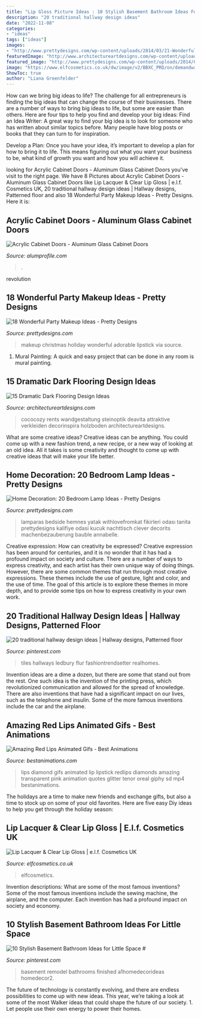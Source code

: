 ```yaml
---
title: "Lip Gloss Picture Ideas : 10 Stylish Basement Bathroom Ideas For Little Space #"
description: "20 traditional hallway design ideas"
date: "2022-11-08"
categories:
- "ideas"
tags: ["ideas"]
images:
- "http://www.prettydesigns.com/wp-content/uploads/2014/03/21-Wonderful-Party-Makeup-Ideas.jpg"
featuredImage: "http://www.architectureartdesigns.com/wp-content/uploads/2015/03/26.jpg"
featured_image: "http://www.prettydesigns.com/wp-content/uploads/2014/03/21-Wonderful-Party-Makeup-Ideas.jpg"
image: "https://www.elfcosmetics.co.uk/dw/image/v2/BBXC_PRD/on/demandware.static/-/Sites-elf-master/default/dw83c597cb/2019/LIPlacquer_072019_OM_JULIA_157_IGF.jpg?sfrm=jpg"
ShowToc: true
author: "Liana Greenfelder"
---
```



How can we bring big ideas to life?
The challenge for all entrepreneurs is finding the big ideas that can change the course of their businesses. There are a number of ways to bring big ideas to life, but some are easier than others. Here are four tips to help you find and develop your big ideas:
Find an Idea Writer: A great way to find your big idea is to look for someone who has written about similar topics before. Many people have blog posts or books that they can turn to for inspiration.

Develop a Plan: Once you have your idea, it’s important to develop a plan for how to bring it to life. This means figuring out what you want your business to be, what kind of growth you want and how you will achieve it.

	

		
looking for Acrylic Cabinet Doors - Aluminum Glass Cabinet Doors you've visit to the right page. We have 8 Pictures about Acrylic Cabinet Doors - Aluminum Glass Cabinet Doors like Lip Lacquer &amp; Clear Lip Gloss | e.l.f. Cosmetics UK, 20 traditional hallway design ideas | Hallway designs, Patterned floor and also 18 Wonderful Party Makeup Ideas - Pretty Designs. Here it is:
		
    
## Acrylic Cabinet Doors - Aluminum Glass Cabinet Doors

<img loading=lazy src="https://alumprofile.com/wp-content/uploads/2019/01/O02-D058_555526_0-002.jpg" onerror="this.onerror=null;this.src='https://tse3.mm.bing.net/th?id=OIP.RR0d150fc-DE4efCs9mB3wHaFj&amp;pid=15.1';" alt="Acrylic Cabinet Doors - Aluminum Glass Cabinet Doors">

_Source: alumprofile.com_

>. 

	

revolution

    
## 18 Wonderful Party Makeup Ideas - Pretty Designs

<img loading=lazy src="http://www.prettydesigns.com/wp-content/uploads/2014/03/21-Wonderful-Party-Makeup-Ideas.jpg" onerror="this.onerror=null;this.src='https://tse2.mm.bing.net/th?id=OIP.jFccPtvMVVwoSN41V582VAHaLH&amp;pid=15.1';" alt="18 Wonderful Party Makeup Ideas - Pretty Designs">

_Source: prettydesigns.com_

>makeup christmas holiday wonderful adorable lipstick via source. 

	

1. Mural Painting: A quick and easy project that can be done in any room is mural painting.

    
## 15 Dramatic Dark Flooring Design Ideas

<img loading=lazy src="http://www.architectureartdesigns.com/wp-content/uploads/2015/03/26.jpg" onerror="this.onerror=null;this.src='https://tse2.mm.bing.net/th?id=OIP.GDXKbpNvBrJywOJYTqmVaQHaFj&amp;pid=15.1';" alt="15 Dramatic Dark Flooring Design Ideas">

_Source: architectureartdesigns.com_

>cococozy rents wandgestaltung steinoptik deavita attraktive verkleiden decorinspira holzboden architectureartdesigns. 

	

What are some creative ideas?
Creative ideas can be anything. You could come up with a new fashion trend, a new recipe, or a new way of looking at an old idea. All it takes is some creativity and thought to come up with creative ideas that will make your life better.

    
## Home Decoration: 20 Bedroom Lamp Ideas - Pretty Designs

<img loading=lazy src="https://www.prettydesigns.com/wp-content/uploads/2014/09/White-Bedroom-Lamps.jpg" onerror="this.onerror=null;this.src='https://tse3.mm.bing.net/th?id=OIP.v4uSgs3Ih6tBpZAogsMTywHaLG&amp;pid=15.1';" alt="Home Decoration: 20 Bedroom Lamp Ideas - Pretty Designs">

_Source: prettydesigns.com_

>lamparas bedside hemnes yatak withlovefromkat fikirleri odası tanita prettydesigns kalifiye odasi kucuk nachttisch clever decorits machenbezauberung bauble annabelle. 

	

Creative expression: How can creativity be expressed?
Creative expression has been around for centuries, and it is no wonder that it has had a profound impact on society and culture. There are a number of ways to express creativity, and each artist has their own unique way of doing things. However, there are some common themes that run through most creative expressions. These themes include the use of gesture, light and color, and the use of time. The goal of this article is to explore these themes in more depth, and to provide some tips on how to express creativity in your own work.

    
## 20 Traditional Hallway Design Ideas | Hallway Designs, Patterned Floor

<img loading=lazy src="https://i.pinimg.com/736x/82/ff/ca/82ffcac17c76814a116b17ad2719c438.jpg" onerror="this.onerror=null;this.src='https://tse2.mm.bing.net/th?id=OIP.QJrm5Ivb3JZkI1bzffAUVQHaKC&amp;pid=15.1';" alt="20 traditional hallway design ideas | Hallway designs, Patterned floor">

_Source: pinterest.com_

>tiles hallways ledbury flur fashiontrendsetter realhomes. 

	

Invention ideas are a dime a dozen, but there are some that stand out from the rest. One such idea is the invention of the printing press, which revolutionized communication and allowed for the spread of knowledge. There are also inventions that have had a significant impact on our lives, such as the telephone and insulin. Some of the more famous inventions include the car and the airplane.

    
## Amazing Red Lips Animated Gifs - Best Animations

<img loading=lazy src="https://bestanimations.com/Humans/Mouths/red-lips-glitter-animated-gif-1.gif" onerror="this.onerror=null;this.src='https://tse2.mm.bing.net/th?id=OIP.NiUR0f90icSkeYrfxBlLCwHaEK&amp;pid=15.1';" alt="Amazing Red Lips Animated Gifs - Best Animations">

_Source: bestanimations.com_

>lips diamond gifs animated lip lipstick redlips diamonds amazing transparent pink animation quotes glitter tenor oreal giphy sd mp4 bestanimations. 

	

The holidays are a time to make new friends and exchange gifts, but also a time to stock up on some of your old favorites. Here are five easy Diy ideas to help you get through the holiday season: 

    
## Lip Lacquer &amp; Clear Lip Gloss | E.l.f. Cosmetics UK

<img loading=lazy src="https://www.elfcosmetics.co.uk/dw/image/v2/BBXC_PRD/on/demandware.static/-/Sites-elf-master/default/dw83c597cb/2019/LIPlacquer_072019_OM_JULIA_157_IGF.jpg?sfrm=jpg" onerror="this.onerror=null;this.src='https://tse2.mm.bing.net/th?id=OIP.FuffPZedFCYTi0nAfi3-JAHaHa&amp;pid=15.1';" alt="Lip Lacquer &amp; Clear Lip Gloss | e.l.f. Cosmetics UK">

_Source: elfcosmetics.co.uk_

>elfcosmetics. 

	

Invention descriptions: What are some of the most famous inventions?
Some of the most famous inventions include the sewing machine, the airplane, and the computer. Each invention has had a profound impact on society and economy.

    
## 10 Stylish Basement Bathroom Ideas For Little Space #

<img loading=lazy src="https://i.pinimg.com/736x/f6/83/d3/f683d303a288bbda0f680aeca8ff306d.jpg" onerror="this.onerror=null;this.src='https://tse2.mm.bing.net/th?id=OIP.IGMj712xV-L6ykHgrNpBwQHaLH&amp;pid=15.1';" alt="10 Stylish Basement Bathroom Ideas for Little Space #">

_Source: pinterest.com_

>basement remodel bathrooms finished a1homedecorideas homedecor2. 

	

The future of technology is constantly evolving, and there are endless possibilities to come up with new ideas. This year, we’re taking a look at some of the most Walker ideas that could shape the future of our society. 1. Let people use their own energy to power their homes.

